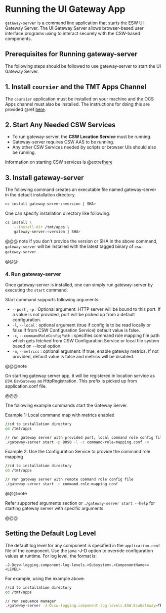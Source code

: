 # Running the UI Gateway App

`gateway-server` is a command line application that starts the ESW UI Gateway Server. The UI Gateway Server
allows browser-based user interface programs using to interact securely with the CSW-based components.

## Prerequisites for Running gateway-server

The following steps should be followed to use gateway-server to start the UI Gateway Server.

## 1. Install `coursier` and the TMT Apps Channel

The `coursier` application must be installed on your machine and the OCS Apps channel must also be installed.
The instructions for doing this are provided @ref:[here](../technical/apps/getting-apps.md).

## 2. Start Any Needed CSW Services

* To run gateway-server, the **CSW Location Service** must be running.
* Gateway-server requires CSW AAS to be running.
* Any other CSW Services needed by scripts or browser UIs should also be running.

Information on starting CSW services is @extref[here](csw:commons/apps)

## 3. Install gateway-server

The following command creates an executable file named gateway-server in the default installation directory.

```bash
cs install gateway-server:<version | SHA>
```

One can specify installation directory like following:

```bash
cs install \
    --install-dir /tmt/apps \
    gateway-server:<version | SHA>
```

@@@ note
If you don't provide the version or SHA in the above command, `gateway-server` will be installed with the latest tagged binary of `esw-gateway-server`.

@@@

### 4. Run gateway-server

Once gateway-server is installed, one can simply run gateway-server by executing the `start` command.

Start command supports following arguments:

 * `--port` , `-p` : Optional argument: HTTP server will be bound to this port. If a value is not provided, port will be picked up from a default configuration.
 * `-l`, `--local` : optional argument (true if config is to be read locally or false if from CSW Configuration Service) default value is false.
 * `-c`, `--commandRoleConfigPath` : specifies command role mapping file path which gets fetched from CSW Configuration Service or local file system based on --local option.
 * `-m`, `--metrics` : optional argument: If true, enable gateway metrics. If not provided, default value is false and metrics will be disabled.

@@@note

On starting gateway server app, it will be registered in location service as `ESW.EswGateway` as HttpRegistration. This prefix is picked up
from application.conf file.

@@@

The following example commands start the Gateway Server.

Example 1: Local command map with metrics enabled
```bash
//cd to installation directory
cd /tmt/apps

// run gateway server with provided port, local command role config file and with metrics enabled
./gateway-server start -p 8090 -l -c command-role-mapping.conf -m
```

Example 2: Use the Configuration Service to provide the command role mapping
```bash
//cd to installation directory
cd /tmt/apps

// run gateway server with remote command role config file
./gateway-server start -c command-role-mapping.conf
```

@@@note

Refer supported arguments section or `./gateway-server start --help` for starting gateway server with specific arguments.

@@@

## Setting the Default Log Level

The default log level for any component is specified in the `application.conf` file of the component.
Use the java -J-D option to override configuration values at runtime.  For log level, the format is:

```
-J-Dcsw-logging.component-log-levels.<Subsystem>.<ComponentName>=<LEVEL>
```

For example, using the example above:

```bash
//cd to installation directory
cd /tmt/apps

// run sequence manager
./gateway-server -J-Dcsw-logging.component-log-levels.ESW.EswGateway=TRACE start -p 8090 -l -c command-role-mapping.conf
```
